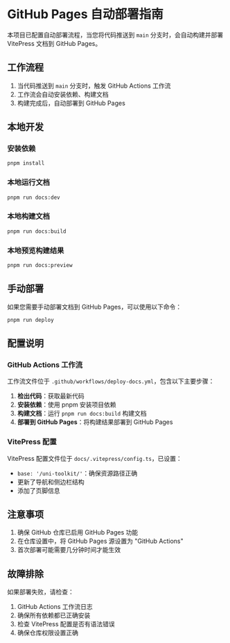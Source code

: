 # GitHub Pages 自动部署指南

本项目已配置自动部署流程，当您将代码推送到 `main` 分支时，会自动构建并部署 VitePress 文档到 GitHub Pages。

## 工作流程

1. 当代码推送到 `main` 分支时，触发 GitHub Actions 工作流
2. 工作流会自动安装依赖、构建文档
3. 构建完成后，自动部署到 GitHub Pages

## 本地开发

### 安装依赖

```bash
pnpm install
```

### 本地运行文档

```bash
pnpm run docs:dev
```

### 本地构建文档

```bash
pnpm run docs:build
```

### 本地预览构建结果

```bash
pnpm run docs:preview
```

## 手动部署

如果您需要手动部署文档到 GitHub Pages，可以使用以下命令：

```bash
pnpm run deploy
```

## 配置说明

### GitHub Actions 工作流

工作流文件位于 `.github/workflows/deploy-docs.yml`，包含以下主要步骤：

1. **检出代码**：获取最新代码
2. **安装依赖**：使用 pnpm 安装项目依赖
3. **构建文档**：运行 `pnpm run docs:build` 构建文档
4. **部署到 GitHub Pages**：将构建结果部署到 GitHub Pages

### VitePress 配置

VitePress 配置文件位于 `docs/.vitepress/config.ts`，已设置：

- `base: '/uni-toolkit/'`：确保资源路径正确
- 更新了导航和侧边栏结构
- 添加了页脚信息

## 注意事项

1. 确保 GitHub 仓库已启用 GitHub Pages 功能
2. 在仓库设置中，将 GitHub Pages 源设置为 "GitHub Actions"
3. 首次部署可能需要几分钟时间才能生效

## 故障排除

如果部署失败，请检查：

1. GitHub Actions 工作流日志
2. 确保所有依赖都已正确安装
3. 检查 VitePress 配置是否有语法错误
4. 确保仓库权限设置正确